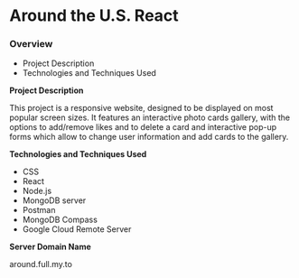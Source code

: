 # Around the U.S. React

### Overview

- Project Description
- Technologies and Techniques Used

**Project Description**

This project is a responsive website, designed to be displayed on most popular screen sizes. It features an interactive photo cards gallery, with the options to add/remove likes and to delete a card and interactive pop-up forms which allow to change user information and add cards to the gallery.

**Technologies and Techniques Used**

- CSS
- React
- Node.js
- MongoDB server
- Postman
- MongoDB Compass
- Google Cloud Remote Server

**Server Domain Name**

around.full.my.to
